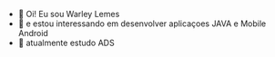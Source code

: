 - 👋 Oi! Eu sou Warley Lemes
- 👀 e estou interessando em desenvolver aplicaçoes JAVA e Mobile Android
- 🌱 atualmente estudo ADS

<!---
wbalemes/wbalemes is a ✨ special ✨ repository because its `README.md` (this file) appears on your GitHub profile.
You can click the Preview link to take a look at your changes.
--->
